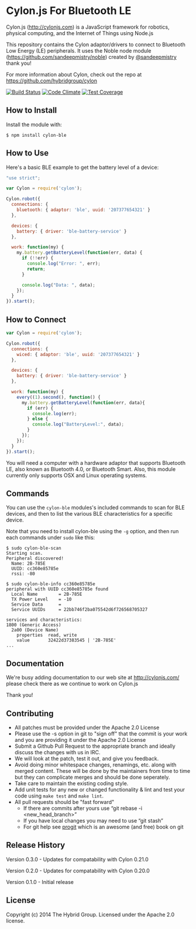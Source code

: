 # Cylon.js For Bluetooth LE

Cylon.js (http://cylonjs.com) is a JavaScript framework for robotics, physical computing, and the Internet of Things using Node.js

This repository contains the Cylon adaptor/drivers to connect to Bluetooth Low Energy (LE) peripherals. It uses the Noble node module (https://github.com/sandeepmistry/noble) created by [@sandeepmistry](https://github.com/sandeepmistry) thank you!

For more information about Cylon, check out the repo at
https://github.com/hybridgroup/cylon

[![Build Status](https://secure.travis-ci.org/hybridgroup/cylon-ble.png?branch=master)](http://travis-ci.org/hybridgroup/cylon-ble) [![Code Climate](https://codeclimate.com/github/hybridgroup/cylon-ble/badges/gpa.svg)](https://codeclimate.com/github/hybridgroup/cylon-ble) [![Test Coverage](https://codeclimate.com/github/hybridgroup/cylon-ble/badges/coverage.svg)](https://codeclimate.com/github/hybridgroup/cylon-ble)

## How to Install

Install the module with:

    $ npm install cylon-ble

## How to Use

Here's a basic BLE example to get the battery level of a device:

```javascript
"use strict";

var Cylon = require('cylon');

Cylon.robot({
  connections: {
    bluetooth: { adaptor: 'ble', uuid: '207377654321' }
  },

  devices: {
    battery: { driver: 'ble-battery-service' }
  },

  work: function(my) {
    my.battery.getBatteryLevel(function(err, data) {
      if (!!err) {
        console.log("Error: ", err);
        return;
      }

      console.log("Data: ", data);
    });
  }
}).start();
```

## How to Connect

```javascript
var Cylon = require('cylon');

Cylon.robot({
  connections: {
    wiced: { adaptor: 'ble', uuid: '207377654321' }
  },

  devices: {
    battery: { driver: 'ble-battery-service' }
  },

  work: function(my) {
    every((1).second(), function() {
      my.battery.getBatteryLevel(function(err, data){
        if (err) {
          console.log(err);
        } else {
          console.log("BatteryLevel:", data);
        }
      });
    });
  }
}).start();
```

You will need a computer with a hardware adaptor that supports Bluetooth LE, also known as Bluetooth 4.0, or Bluetooth Smart. Also, this module currently only supports OSX and Linux operating systems.

## Commands

You can use the `cylon-ble` modules's included commands to scan for BLE devices, and then to list the various BLE characteristics for a specific device.

Note that you need to install cylon-ble using the `-g` option, and then run each commands under `sudo` like this:

    $ sudo cylon-ble-scan
    Starting scan.
    Peripheral discovered!
      Name: 2B-785E
      UUID: cc360e85785e
      rssi: -80

    $ sudo cylon-ble-info cc360e85785e
    peripheral with UUID cc360e85785e found
      Local Name        = 2B-785E
      TX Power Level    = -10
      Service Data      =
      Service UUIDs     = 22bb746f2ba075542d6f726568705327

    services and characteristics:
    1800 (Generic Access)
      2a00 (Device Name)
        properties  read, write
        value       32422d37383545 | '2B-785E'
    ...


## Documentation

We're busy adding documentation to our web site at http://cylonjs.com/ please check there as we continue to work on Cylon.js

Thank you!

## Contributing

* All patches must be provided under the Apache 2.0 License
* Please use the -s option in git to "sign off" that the commit is your work and you are providing it under the Apache 2.0 License
* Submit a Github Pull Request to the appropriate branch and ideally discuss the changes with us in IRC.
* We will look at the patch, test it out, and give you feedback.
* Avoid doing minor whitespace changes, renamings, etc. along with merged content. These will be done by the maintainers from time to time but they can complicate merges and should be done seperately.
* Take care to maintain the existing coding style.
* Add unit tests for any new or changed functionality & lint and test your code using `make test` and `make lint`.
* All pull requests should be "fast forward"
  * If there are commits after yours use “git rebase -i <new_head_branch>”
  * If you have local changes you may need to use “git stash”
  * For git help see [progit](http://git-scm.com/book) which is an awesome (and free) book on git

## Release History

Version 0.3.0 - Updates for compatability with Cylon 0.21.0

Version 0.2.0 - Updates for compatability with Cylon 0.20.0

Version 0.1.0 - Initial release

## License

Copyright (c) 2014 The Hybrid Group. Licensed under the Apache 2.0 license.
